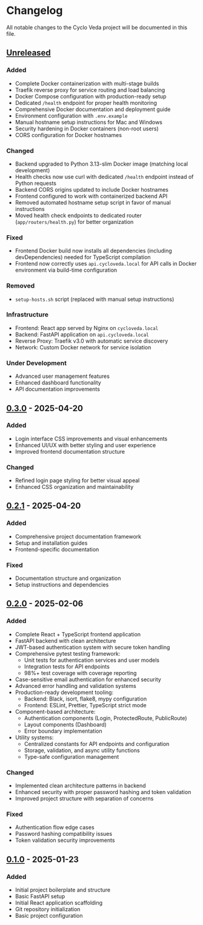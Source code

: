 # Changelog

All notable changes to the Cyclo Veda project will be documented in this file.

## [Unreleased]

### Added
- Complete Docker containerization with multi-stage builds
- Traefik reverse proxy for service routing and load balancing
- Docker Compose configuration with production-ready setup
- Dedicated `/health` endpoint for proper health monitoring
- Comprehensive Docker documentation and deployment guide
- Environment configuration with `.env.example`
- Manual hostname setup instructions for Mac and Windows
- Security hardening in Docker containers (non-root users)
- CORS configuration for Docker hostnames

### Changed
- Backend upgraded to Python 3.13-slim Docker image (matching local development)
- Health checks now use curl with dedicated `/health` endpoint instead of Python requests
- Backend CORS origins updated to include Docker hostnames
- Frontend configured to work with containerized backend API
- Removed automated hostname setup script in favor of manual instructions
- Moved health check endpoints to dedicated router (`app/routers/health.py`) for better organization

### Fixed
- Frontend Docker build now installs all dependencies (including devDependencies) needed for TypeScript compilation
- Frontend now correctly uses `api.cycloveda.local` for API calls in Docker environment via build-time configuration

### Removed  
- `setup-hosts.sh` script (replaced with manual setup instructions)

### Infrastructure
- Frontend: React app served by Nginx on `cycloveda.local`
- Backend: FastAPI application on `api.cycloveda.local`
- Reverse Proxy: Traefik v3.0 with automatic service discovery
- Network: Custom Docker network for service isolation

### Under Development
- Advanced user management features
- Enhanced dashboard functionality
- API documentation improvements

## [0.3.0] - 2025-04-20

### Added
- Login interface CSS improvements and visual enhancements
- Enhanced UI/UX with better styling and user experience
- Improved frontend documentation structure

### Changed
- Refined login page styling for better visual appeal
- Enhanced CSS organization and maintainability

## [0.2.1] - 2025-04-20

### Added
- Comprehensive project documentation framework
- Setup and installation guides
- Frontend-specific documentation

### Fixed
- Documentation structure and organization
- Setup instructions and dependencies

## [0.2.0] - 2025-02-06

### Added
- Complete React + TypeScript frontend application
- FastAPI backend with clean architecture
- JWT-based authentication system with secure token handling
- Comprehensive pytest testing framework:
  - Unit tests for authentication services and user models
  - Integration tests for API endpoints
  - 98%+ test coverage with coverage reporting
- Case-sensitive email authentication for enhanced security
- Advanced error handling and validation systems
- Production-ready development tooling:
  - Backend: Black, isort, flake8, mypy configuration
  - Frontend: ESLint, Prettier, TypeScript strict mode
- Component-based architecture:
  - Authentication components (Login, ProtectedRoute, PublicRoute)
  - Layout components (Dashboard)
  - Error boundary implementation
- Utility systems:
  - Centralized constants for API endpoints and configuration
  - Storage, validation, and async utility functions
  - Type-safe configuration management

### Changed
- Implemented clean architecture patterns in backend
- Enhanced security with proper password hashing and token validation
- Improved project structure with separation of concerns

### Fixed
- Authentication flow edge cases
- Password hashing compatibility issues
- Token validation security improvements

## [0.1.0] - 2025-01-23

### Added
- Initial project boilerplate and structure
- Basic FastAPI setup
- Initial React application scaffolding
- Git repository initialization
- Basic project configuration

[Unreleased]: https://github.com/rhish9h/cyclo-veda/compare/v0.3.0...HEAD
[0.3.0]: https://github.com/rhish9h/cyclo-veda/compare/v0.2.1...v0.3.0
[0.2.1]: https://github.com/rhish9h/cyclo-veda/compare/v0.2.0...v0.2.1
[0.2.0]: https://github.com/rhish9h/cyclo-veda/compare/v0.1.0...v0.2.0
[0.1.0]: https://github.com/rhish9h/cyclo-veda/releases/tag/v0.1.0
